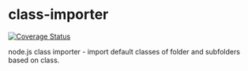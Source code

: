 # class-importer

[![Coverage Status](https://coveralls.io/repos/github/V-ed/class-importer/badge.svg?branch=master)](https://coveralls.io/github/V-ed/class-importer?branch=master)

node.js class importer - import default classes of folder and subfolders based on class.

